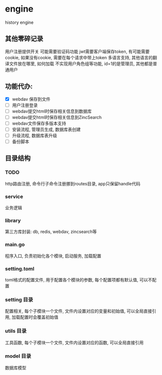 # engine
history engine

## 其他零碎记录
用户注册提供开关
可能需要验证码功能
jwt需要客户端保存token, 有可能需要cookie, 如果没有cookie, 需要在每个请求中带上token
多语言支持, 其他语言的翻译文件放在哪里, 如何加载
不实现用户角色组等功能, id=1的是管理员, 其他都是普通用户

## 功能代办:
- [x] webdav 保存到文件
- [ ] 用户注册登录
- [ ] webdav提交html时保存相关信息到数据库
- [ ] webdav提交html时保存相关信息到ZincSearch
- [ ] webdav文件保存多版本支持
- [ ] 安装流程, 管理员生成, 数据库表创建
- [ ] 升级流程, 数据库表升级
- [ ] 备份脚本

## 目录结构

### TODO 
http路由注册, 命令行子命令注册挪到routes目录, app只保留handle代码

### service
业务逻辑

### library
第三方库封装: db, redis, webdav, zincsearch等

### main.go
程序入口, 负责初始化各个模块, 启动服务, 加载配置

### setting.toml
toml格式的配置文件, 用于配置各个模块的参数, 每个配置项都有默认值, 可以不配置

### setting 目录
配置相关, 每个子模块一个文件, 文件内设置对应的变量和初始值, 可以全局直接引用, 加载配置时会覆盖初始值

### utils 目录
工具函数, 每个子模块一个文件, 文件内设置对应的函数, 可以全局直接引用

### model 目录
数据库模型